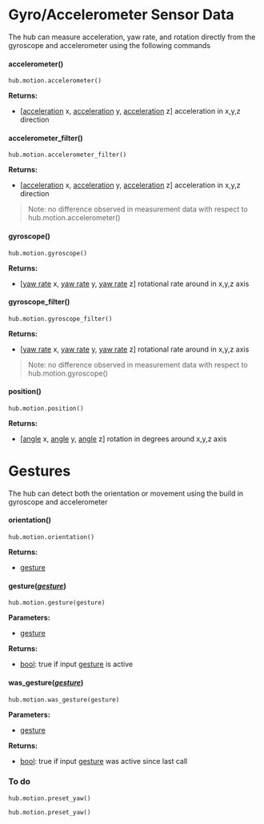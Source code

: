
<style type='text/css'>
.section ul { list-style: none !important; margin-left: 80px; margin-top:-3em;}
.section li { list-style: none !important}
.toctree-l1.current li { background-color: yellow !important;}
.toctree-l2 li { background-color: red !important;}
</style>

# Gyro/Accelerometer Sensor Data

The hub can measure acceleration, yaw rate, and rotation directly from the gyroscope and accelerometer using the following commands


#### accelerometer()

```
hub.motion.accelerometer()
```
__Returns:__

* [[acceleration](data_types.md#acceleration) x, [acceleration](data_types.md#acceleration) y, [acceleration](data_types.md#acceleration) z] acceleration in x,y,z direction

#### accelerometer_filter()

```
hub.motion.accelerometer_filter()
```

__Returns:__

* [[acceleration](data_types.md#acceleration) x, [acceleration](data_types.md#acceleration) y, [acceleration](data_types.md#acceleration) z] acceleration in x,y,z direction

> Note: no difference observed in measurement data with respect to hub.motion.accelerometer()

#### gyroscope()

```
hub.motion.gyroscope()
```
__Returns:__

* [[yaw rate](data_types.md#yaw) x, [yaw rate](data_types.md#yaw) y, [yaw rate](data_types.md#yaw) z] rotational rate around in x,y,z axis
  

#### gyroscope_filter()

```
hub.motion.gyroscope_filter()
```
__Returns:__

* [[yaw rate](data_types.md#yaw) x, [yaw rate](data_types.md#yaw) y, [yaw rate](data_types.md#yaw) z] rotational rate around in x,y,z axis

> Note: no difference observed in measurement data with respect to hub.motion.gyroscope()

#### position()

```
hub.motion.position()
```

__Returns:__

* [[angle](data_types.md#angle) x, [angle](data_types.md#angle) y, [angle](data_types.md#angle) z] rotation in degrees around x,y,z axis


# Gestures

The hub can detect both the orientation or movement using the build in gyroscope and accelerometer

#### orientation()  

```
hub.motion.orientation()  
```

__Returns:__

* [gesture](data_types.md#gesture) 

#### gesture(_[gesture](data_types.md#gesture)_)

```
hub.motion.gesture(gesture)
```
__Parameters:__

* [gesture](data_types.md#gesture)

__Returns:__

* [bool](data_types.bool): true if input [gesture](data_types.md#gesture) is active
  
#### was_gesture(_[gesture](data_types.md#gesture)_) 

```
hub.motion.was_gesture(gesture) 
```
__Parameters:__

* [gesture](data_types.md#gesture)

__Returns:__

* [bool](data_types.bool): true if input [gesture](data_types.md#gesture) was active since last call



### To do
```
hub.motion.preset_yaw()
```
```
hub.motion.preset_yaw()
```
